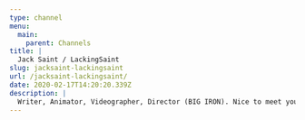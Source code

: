 ```yaml
---
type: channel
menu:
  main:
    parent: Channels
title: |
  Jack Saint / LackingSaint
slug: jacksaint-lackingsaint
url: /jacksaint-lackingsaint/
date: 2020-02-17T14:20:20.339Z
description: |
  Writer, Animator, Videographer, Director (BIG IRON). Nice to meet you! I'm here to tell stories and connect with people.
---
```

